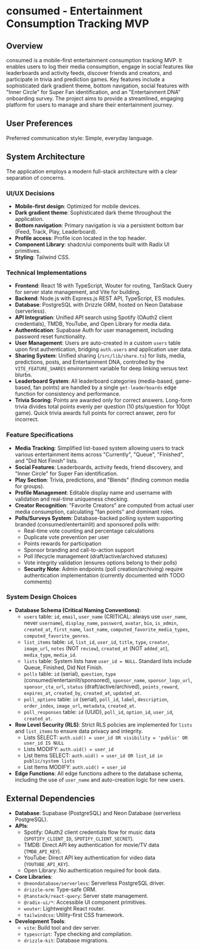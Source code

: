 # consumed - Entertainment Consumption Tracking MVP

## Overview

consumed is a mobile-first entertainment consumption tracking MVP. It enables users to log their media consumption, engage in social features like leaderboards and activity feeds, discover friends and creators, and participate in trivia and prediction games. Key features include a sophisticated dark gradient theme, bottom navigation, social features with "Inner Circle" for Super Fan identification, and an "Entertainment DNA" onboarding survey. The project aims to provide a streamlined, engaging platform for users to manage and share their entertainment journey.

## User Preferences

Preferred communication style: Simple, everyday language.

## System Architecture

The application employs a modern full-stack architecture with a clear separation of concerns.

### UI/UX Decisions
-   **Mobile-first design**: Optimized for mobile devices.
-   **Dark gradient theme**: Sophisticated dark theme throughout the application.
-   **Bottom navigation**: Primary navigation is via a persistent bottom bar (Feed, Track, Play, Leaderboard).
-   **Profile access**: Profile icon located in the top header.
-   **Component Library**: shadcn/ui components built with Radix UI primitives.
-   **Styling**: Tailwind CSS.

### Technical Implementations
-   **Frontend**: React 18 with TypeScript, Wouter for routing, TanStack Query for server state management, and Vite for building.
-   **Backend**: Node.js with Express.js REST API, TypeScript, ES modules.
-   **Database**: PostgreSQL with Drizzle ORM, hosted on Neon Database (serverless).
-   **API Integration**: Unified API search using Spotify (OAuth2 client credentials), TMDB, YouTube, and Open Library for media data.
-   **Authentication**: Supabase Auth for user management, including password reset functionality.
-   **User Management**: Users are auto-created in a custom `users` table upon first authentication, bridging `auth.users` and application user data.
-   **Sharing System**: Unified sharing (`/src/lib/share.ts`) for lists, media, predictions, posts, and Entertainment DNA, controlled by the `VITE_FEATURE_SHARES` environment variable for deep linking versus text blurbs.
-   **Leaderboard System**: All leaderboard categories (media-based, game-based, fan points) are handled by a single `get-leaderboards` edge function for consistency and performance.
-   **Trivia Scoring**: Points are awarded only for correct answers. Long-form trivia divides total points evenly per question (10 pts/question for 100pt game). Quick trivia awards full points for correct answer, zero for incorrect.

### Feature Specifications
-   **Media Tracking**: Simplified list-based system allowing users to track various entertainment items across "Currently", "Queue", "Finished", and "Did Not Finish" lists.
-   **Social Features**: Leaderboards, activity feeds, friend discovery, and "Inner Circle" for Super Fan identification.
-   **Play Section**: Trivia, predictions, and "Blends" (finding common media for groups).
-   **Profile Management**: Editable display name and username with validation and real-time uniqueness checking.
-   **Creator Recognition**: "Favorite Creators" are computed from actual user media consumption, calculating "fan points" and dominant roles.
-   **Polls/Surveys System**: Database-backed polling system supporting branded (consumed/entertainlit) and sponsored polls with:
    -   Real-time vote counting and percentage calculations
    -   Duplicate vote prevention per user
    -   Points rewards for participation
    -   Sponsor branding and call-to-action support
    -   Poll lifecycle management (draft/active/archived statuses)
    -   Vote integrity validation (ensures options belong to their polls)
    -   **Security Note**: Admin endpoints (poll creation/archiving) require authentication implementation (currently documented with TODO comments)

### System Design Choices
-   **Database Schema (Critical Naming Conventions)**:
    -   `users` table: `id`, `email`, `user_name` (CRITICAL: always use `user_name`, never `username`), `display_name`, `password`, `avatar`, `bio`, `is_admin`, `created_at`, `first_name`, `last_name`, `computed_favorite_media_types`, `computed_favorite_genres`.
    -   `list_items` table: `id`, `list_id`, `user_id`, `title`, `type`, `creator`, `image_url`, `notes` (NOT `review`), `created_at` (NOT `added_at`), `media_type`, `media_id`.
    -   `lists` table: System lists have `user_id = NULL`. Standard lists include Queue, Finished, Did Not Finish.
    -   `polls` table: `id` (serial), `question`, `type` (consumed/entertainlit/sponsored), `sponsor_name`, `sponsor_logo_url`, `sponsor_cta_url`, `status` (draft/active/archived), `points_reward`, `expires_at`, `created_by`, `created_at`, `updated_at`.
    -   `poll_options` table: `id` (serial), `poll_id`, `label`, `description`, `order_index`, `image_url`, `metadata`, `created_at`.
    -   `poll_responses` table: `id` (UUID), `poll_id`, `option_id`, `user_id`, `created_at`.
-   **Row Level Security (RLS)**: Strict RLS policies are implemented for `lists` and `list_items` to ensure data privacy and integrity.
    -   Lists SELECT: `auth.uid() = user_id OR visibility = 'public' OR user_id IS NULL`
    -   Lists MODIFY: `auth.uid() = user_id`
    -   List Items SELECT: `auth.uid() = user_id OR list_id in public/system lists`
    -   List Items MODIFY: `auth.uid() = user_id`
-   **Edge Functions**: All edge functions adhere to the database schema, including the use of `user_name` and auto-creation logic for new users.

## External Dependencies

-   **Database**: Supabase (PostgreSQL) and Neon Database (serverless PostgreSQL).
-   **APIs**:
    -   Spotify: OAuth2 client credentials flow for music data (`SPOTIFY_CLIENT_ID`, `SPOTIFY_CLIENT_SECRET`).
    -   TMDB: Direct API key authentication for movie/TV data (`TMDB_API_KEY`).
    -   YouTube: Direct API key authentication for video data (`YOUTUBE_API_KEY`).
    -   Open Library: No authentication required for book data.
-   **Core Libraries**:
    -   `@neondatabase/serverless`: Serverless PostgreSQL driver.
    -   `drizzle-orm`: Type-safe ORM.
    -   `@tanstack/react-query`: Server state management.
    -   `@radix-ui/*`: Accessible UI component primitives.
    -   `wouter`: Lightweight React router.
    -   `tailwindcss`: Utility-first CSS framework.
-   **Development Tools**:
    -   `vite`: Build tool and dev server.
    -   `typescript`: Type checking and compilation.
    -   `drizzle-kit`: Database migrations.